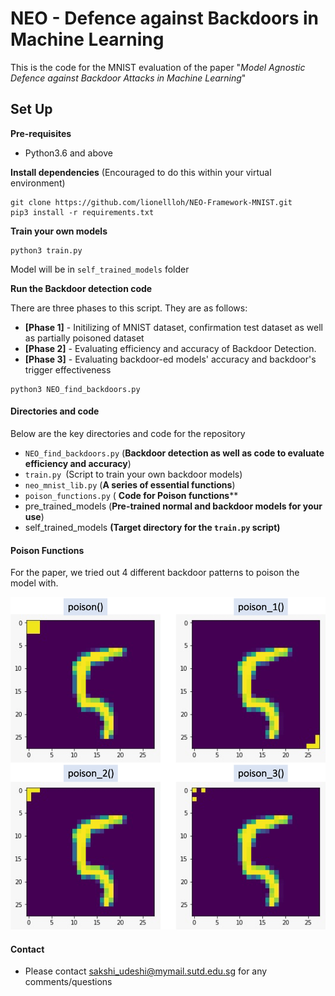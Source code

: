 # NEO - Defence against Backdoors in Machine Learning

 This is the code for the MNIST evaluation of the paper "*Model Agnostic Defence against Backdoor Attacks in Machine Learning*"

## Set Up

**Pre-requisites**

- Python3.6 and above 

**Install dependencies** (Encouraged to do this within your virtual environment)

```shell
git clone https://github.com/lionellloh/NEO-Framework-MNIST.git
pip3 install -r requirements.txt
```

**Train your own models**

```shell
python3 train.py
```

Model will be in `self_trained_models` folder

**Run the Backdoor detection code**

There are three phases to this script. They are as follows: 

- **[Phase 1]** - Initilizing of MNIST dataset, confirmation test dataset as well as partially poisoned dataset
- **[Phase 2]** - Evaluating efficiency and accuracy of Backdoor Detection.
- **[Phase 3]** - Evaluating backdoor-ed models' accuracy and backdoor's trigger effectiveness

```shell
python3 NEO_find_backdoors.py
```



#### Directories and code

Below are the key directories and code for the repository

- `NEO_find_backdoors.py`  (**Backdoor detection as well as code to evaluate efficiency and accuracy**)
- `train.py `(Script to train your own backdoor models)
- `neo_mnist_lib.py` (**A series of essential functions**)
- `poison_functions.py` ( **Code for Poison functions****
- pre_trained_models (**Pre-trained normal and backdoor models for your use**)
-  self_trained_models **(Target directory for the `train.py` script)**
  

#### Poison Functions 

For the paper, we tried out 4 different backdoor patterns to poison the model with. 

![poison_functions](assets/poison_functions.jpg)



#### Contact

- Please contact sakshi_udeshi@mymail.sutd.edu.sg for any comments/questions 

